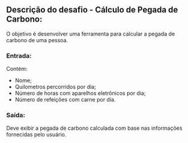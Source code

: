 ## Descrição do desafio - Cálculo de Pegada de Carbono:

O objetivo é desenvolver uma ferramenta para calcular a pegada de carbono de uma pessoa.


### Entrada:

Contém:
- Nome;
- Quilometros percorridos por dia;
- Número de horas com aparelhos eletrônicos por dia;
- Número de refeições com carne por dia.


### Saída:

Deve exibir a pegada de carbono calculada com base nas informações fornecidas pelo usuário.